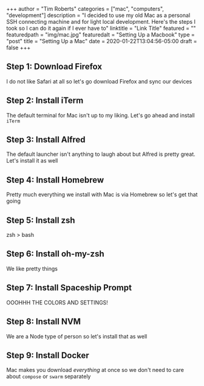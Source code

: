+++
author = "Tim Roberts"
categories = ["mac", "computers", "development"]
description = "I decided to use my old Mac as a personal SSH connecting machine and for light local development. Here's the steps I took so I can do it again if I ever have to"
linktitle = "Link Title"
featured = ""
featuredpath = "img/mac.jpg"
featuredalt = "Setting Up a Macbook"
type = "post"
title = "Setting Up a Mac"
date = 2020-01-22T13:04:56-05:00
draft = false
+++


## Step 1: Download Firefox

I do not like Safari at all so let's go download Firefox and sync our devices

## Step 2: Install iTerm

The default terminal for Mac isn't up to my liking. Let's go ahead and install `iTerm`

## Step 3: Install Alfred

The default launcher isn't anything to laugh about but Alfred is pretty great. Let's install it as well

## Step 4: Install Homebrew

Pretty much everything we install with Mac is via Homebrew so let's get that going

## Step 5: Install zsh

zsh > bash

## Step 6: Install oh-my-zsh

We like pretty things

## Step 7: Install Spaceship Prompt

OOOHHH THE COLORS AND SETTINGS!

## Step 8: Install NVM

We are a Node type of person so let's install that as well

## Step 9: Install Docker

Mac makes you download _everything_ at once so we don't need to care about `compose` or `swarm` separately